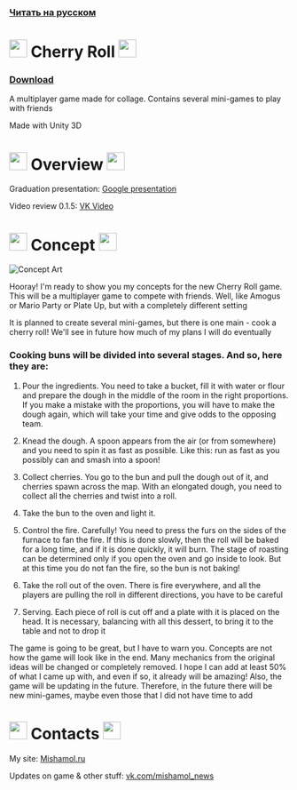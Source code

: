 ### [Читать на русском](https://github.com/TrueMishamol/CherryRoll/blob/master/README%20%D1%80%D1%83%D1%81.md)

# <img src="https://github.com/TrueMishamol/CherryRoll/assets/101403719/dbd3efb4-a332-4e34-8bd2-584d48e38c4f" width="32px" height="32px"> Cherry Roll <img src="https://github.com/TrueMishamol/CherryRoll/assets/101403719/dbd3efb4-a332-4e34-8bd2-584d48e38c4f" width="32px" height="32px">

### [Download](https://github.com/TrueMishamol/CherryRoll/releases)

A multiplayer game made for collage. Contains several mini-games to play with friends

Made with Unity 3D

# <img src="https://github.com/TrueMishamol/CherryRoll/assets/101403719/dbd3efb4-a332-4e34-8bd2-584d48e38c4f" width="32px" height="32px"> Overview <img src="https://github.com/TrueMishamol/CherryRoll/assets/101403719/dbd3efb4-a332-4e34-8bd2-584d48e38c4f" width="32px" height="32px">

Graduation presentation: [Google presentation](https://docs.google.com/presentation/d/1XenOZ0NFKVptTopsRaoRXkRW1-ENt1uw9O0B4S7aS-A/edit?usp=sharing)

Video review 0.1.5:  [VK Video](https://vk.com/wall-176267168_1603)

# <img src="https://github.com/TrueMishamol/CherryRoll/assets/101403719/dbd3efb4-a332-4e34-8bd2-584d48e38c4f" width="32px" height="32px"> Concept <img src="https://github.com/TrueMishamol/CherryRoll/assets/101403719/dbd3efb4-a332-4e34-8bd2-584d48e38c4f" width="32px" height="32px">

![Concept Art](https://github.com/TrueMishamol/CherryRoll/assets/101403719/3f4b55db-d197-4ab5-92e9-e263b403d4c4)

Hooray! I'm ready to show you my concepts for the new Cherry Roll game. This will be a multiplayer game to compete with friends. Well, like Amogus or Mario Party or Plate Up, but with a completely different setting

It is planned to create several mini-games, but there is one main - cook a cherry roll! We'll see in future how much of my plans I will do eventually

### Cooking buns will be divided into several stages. And so, here they are:

1. Pour the ingredients. You need to take a bucket, fill it with water or flour and prepare the dough in the middle of the room in the right proportions. If you make a mistake with the proportions, you will have to make the dough again, which will take your time and give odds to the opposing team.

2. Knead the dough. A spoon appears from the air (or from somewhere) and you need to spin it as fast as possible. Like this: run as fast as you possibly can and smash into a spoon!

3. Collect cherries. You go to the bun and pull the dough out of it, and cherries spawn across the map. With an elongated dough, you need to collect all the cherries and twist into a roll.

4. Take the bun to the oven and light it.

5. Control the fire. Carefully! You need to press the furs on the sides of the furnace to fan the fire. If this is done slowly, then the roll will be baked for a long time, and if it is done quickly, it will burn. The stage of roasting can be determined only if you open the oven and go inside to look. But at this time you do not fan the fire, so the bun is not baking!

6. Take the roll out of the oven. There is fire everywhere, and all the players are pulling the roll in different directions, you have to be careful

7. Serving. Each piece of roll is cut off and a plate with it is placed on the head. It is necessary, balancing with all this dessert, to bring it to the table and not to drop it

The game is going to be great, but I have to warn you. Concepts are not how the game will look like in the end. Many mechanics from the original ideas will be changed or completely removed. I hope I can add at least 50% of what I came up with, and even if so, it already will be amazing! Also, the game will be updating in the future. Therefore, in the future there will be new mini-games, maybe even those that I did not have time to add

# <img src="https://github.com/TrueMishamol/CherryRoll/assets/101403719/dbd3efb4-a332-4e34-8bd2-584d48e38c4f" width="32px" height="32px"> Contacts <img src="https://github.com/TrueMishamol/CherryRoll/assets/101403719/dbd3efb4-a332-4e34-8bd2-584d48e38c4f" width="32px" height="32px">
My site: [Mishamol.ru](https://mishamol.ru)

Updates on game & other stuff: [vk.com/mishamol_news](https://vk.com/mishamol_news)
